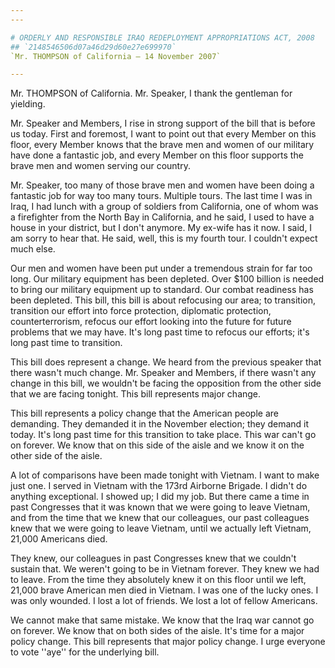 ```yaml
---
---

# ORDERLY AND RESPONSIBLE IRAQ REDEPLOYMENT APPROPRIATIONS ACT, 2008
## `2148546506d07a46d29d60e27e699970`
`Mr. THOMPSON of California — 14 November 2007`

---
```



Mr. THOMPSON of California. Mr. Speaker, I thank the gentleman for 
yielding.

Mr. Speaker and Members, I rise in strong support of the bill that is 
before us today. First and foremost, I want to point out that every 
Member on this floor, every Member knows that the brave men and women 
of our military have done a fantastic job, and every Member on this 
floor supports the brave men and women serving our country.

Mr. Speaker, too many of those brave men and women have been doing a 
fantastic job for way too many tours. Multiple tours. The last time I 
was in Iraq, I had lunch with a group of soldiers from California, one 
of whom was a firefighter from the North Bay in California, and he 
said, I used to have a house in your district, but I don't anymore. My 
ex-wife has it now. I said, I am sorry to hear that. He said, well, 
this is my fourth tour. I couldn't expect much else.

Our men and women have been put under a tremendous strain for far too 
long. Our military equipment has been depleted. Over $100 billion is 
needed to bring our military equipment up to standard. Our combat 
readiness has been depleted. This bill, this bill is about refocusing 
our area; to transition, transition our effort into force protection, 
diplomatic protection, counterterrorism, refocus our effort looking 
into the future for future problems that we may have. It's long past 
time to refocus our efforts; it's long past time to transition.

This bill does represent a change. We heard from the previous speaker 
that there wasn't much change. Mr. Speaker and Members, if there wasn't 
any change in this bill, we wouldn't be facing the opposition from the 
other side that we are facing tonight. This bill represents major 
change.

This bill represents a policy change that the American people are 
demanding. They demanded it in the November election; they demand it 
today. It's long past time for this transition to take place. This war 
can't go on forever. We know that on this side of the aisle and we know 
it on the other side of the aisle.

A lot of comparisons have been made tonight with Vietnam. I want to 
make just one. I served in Vietnam with the 173rd Airborne Brigade. I 
didn't do anything exceptional. I showed up; I did my job. But there 
came a time in past Congresses that it was known that we were going to 
leave Vietnam, and from the time that we knew that our colleagues, our 
past colleagues knew that we were going to leave Vietnam, until we 
actually left Vietnam, 21,000 Americans died.

They knew, our colleagues in past Congresses knew that we couldn't 
sustain that. We weren't going to be in Vietnam forever. They knew we 
had to leave. From the time they absolutely knew it on this floor until 
we left, 21,000 brave American men died in Vietnam. I was one of the 
lucky ones. I was only wounded. I lost a lot of friends. We lost a lot 
of fellow Americans.

We cannot make that same mistake. We know that the Iraq war cannot go 
on forever. We know that on both sides of the aisle. It's time for a 
major policy change. This bill represents that major policy change. I 
urge everyone to vote ''aye'' for the underlying bill.